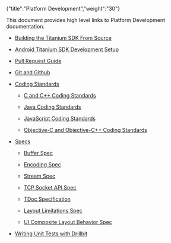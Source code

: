 {"title":"Platform Development","weight":"30"}

This document provides high level links to Platform Development documentation.

* [Building the Titanium SDK From Source](/docs/appc/Titanium_SDK/Titanium_SDK_Guide/Contributing_to_Titanium/Platform_Development/Building_the_Titanium_SDK_From_Source/)

* [Android Titanium SDK Development Setup](/docs/appc/Titanium_SDK/Titanium_SDK_Guide/Contributing_to_Titanium/Platform_Development/Android_Titanium_SDK_Development_Setup/)

* [Pull Request Guide](/docs/appc/Titanium_SDK/Titanium_SDK_Guide/Contributing_to_Titanium/Platform_Development/Pull_Request_Guide/)

* [Git and Github](/docs/appc/Titanium_SDK/Titanium_SDK_Guide/Contributing_to_Titanium/Platform_Development/Git_and_Github/)

* [Coding Standards](/docs/appc/Titanium_SDK/Titanium_SDK_Guide/Contributing_to_Titanium/Platform_Development/Coding_Standards/)

  * [C and C++ Coding Standards](/docs/appc/Titanium_SDK/Titanium_SDK_Guide/Contributing_to_Titanium/Platform_Development/Coding_Standards/C_and_C++_Coding_Standards/)

  * [Java Coding Standards](/docs/appc/Titanium_SDK/Titanium_SDK_Guide/Contributing_to_Titanium/Platform_Development/Coding_Standards/Java_Coding_Standards/)

  * [JavaScript Coding Standards](/docs/appc/Titanium_SDK/Titanium_SDK_Guide/Contributing_to_Titanium/Platform_Development/Coding_Standards/JavaScript_Coding_Standards/)

  * [Objective-C and Objective-C++ Coding Standards](/docs/appc/Titanium_SDK/Titanium_SDK_Guide/Contributing_to_Titanium/Platform_Development/Coding_Standards/Objective-C_and_Objective-C++_Coding_Standards/)

* [Specs](/docs/appc/Titanium_SDK/Titanium_SDK_Guide/Contributing_to_Titanium/Platform_Development/Specs/)

  * [Buffer Spec](/docs/appc/Titanium_SDK/Titanium_SDK_Guide/Contributing_to_Titanium/Platform_Development/Specs/Buffer_Spec/)

  * [Encoding Spec](/docs/appc/Titanium_SDK/Titanium_SDK_Guide/Contributing_to_Titanium/Platform_Development/Specs/Encoding_Spec/)

  * [Stream Spec](/docs/appc/Titanium_SDK/Titanium_SDK_Guide/Contributing_to_Titanium/Platform_Development/Specs/Stream_Spec/)

  * [TCP Socket API Spec](/docs/appc/Titanium_SDK/Titanium_SDK_Guide/Contributing_to_Titanium/Platform_Development/Specs/TCP_Socket_API_Spec/)

  * [TDoc Specification](/docs/appc/Titanium_SDK/Titanium_SDK_Guide/Contributing_to_Titanium/Platform_Development/Specs/TDoc_Specification/)

  * [Layout Limitations Spec](/docs/appc/Titanium_SDK/Titanium_SDK_Guide/Contributing_to_Titanium/Platform_Development/Specs/Layout_Limitations_Spec/)

  * [UI Composite Layout Behavior Spec](/docs/appc/Titanium_SDK/Titanium_SDK_Guide/Contributing_to_Titanium/Platform_Development/Specs/UI_Composite_Layout_Behavior_Spec/)

* [Writing Unit Tests with Drillbit](/docs/appc/Titanium_SDK/Titanium_SDK_Guide/Contributing_to_Titanium/Platform_Development/Writing_Unit_Tests_with_Drillbit/)
